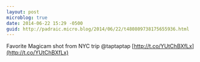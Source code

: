 ```yaml
---
layout: post
microblog: true
date: 2014-06-22 15:29 -0500
guid: http://padraic.micro.blog/2014/06/22/t480809738175655936.html
---
```

Favorite Magicam shot from NYC trip @taptaptap [http://t.co/YUtChBXfLx](http://t.co/YUtChBXfLx)
